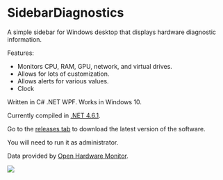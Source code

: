 # SidebarDiagnostics

A simple sidebar for Windows desktop that displays hardware diagnostic information.

Features:
* Monitors CPU, RAM, GPU, network, and virtual drives.
* Allows for lots of customization.
* Allows alerts for various values.
* Clock

Written in C# .NET WPF. Works in Windows 10.

Currently compiled in <a href="https://www.microsoft.com/en-us/download/details.aspx?id=49981">.NET 4.6.1</a>.

Go to the <a href="https://github.com/ArcadeRenegade/SidebarDiagnostics/releases">releases tab</a> to download the latest version of the software.

You will need to run it as administrator.

Data provided by <a href="http://openhardwaremonitor.org/">Open Hardware Monitor</a>.

<img src="http://i.imgur.com/BgG7mFP.png" />
